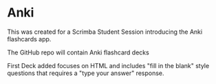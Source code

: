 # Anki

This was created for a Scrimba Student Session introducing the Anki flashcards app.

The GitHub repo will contain Anki flashcard decks

First Deck added focuses on HTML and includes "fill in the blank" style questions that requires a "type your answer" response.
